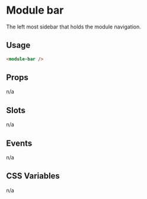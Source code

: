 # Module bar

The left most sidebar that holds the module navigation.

## Usage

```html
<module-bar />
```

## Props

n/a

## Slots

n/a

## Events

n/a

## CSS Variables

n/a
